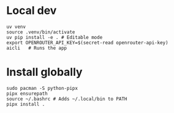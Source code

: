 # Local dev
```
uv venv
source .venv/bin/activate
uv pip install -e . # Editable mode
export OPENROUTER_API_KEY=$(secret-read openrouter-api-key)
aicli   # Runs the app
```

# Install globally
```
sudo pacman -S python-pipx
pipx ensurepath
source ~/.bashrc # Adds ~/.local/bin to PATH
pipx install .
```
